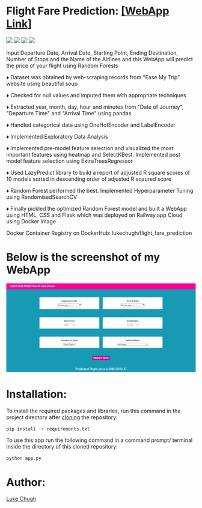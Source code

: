 # Flight Fare Prediction: [[WebApp Link]](https://lukechugh-flight-fare-prediction-webapp.up.railway.app/)

![](https://img.shields.io/badge/python-3.7-blueviolet)
![](https://img.shields.io/badge/scikit--learn-0.24.1-blue)
![](https://img.shields.io/badge/Frontend-HTML/CSS-fuchsia)
![](https://img.shields.io/badge/flask-2.1.2-aquamarine)

Input Departure Date, Arrival Date, Starting Point, Ending Destination, Number of Stops and the Name of the Airlines and this WebApp will predict the price of your flight using Random Forests

♦ Dataset was obtained by web-scraping records from "Ease My Trip" website using beautiful soup

♦ Checked for null values and imputed them with appropriate techniques

♦ Extracted year, month, day, hour and minutes from "Date of Journey", "Departure Time" and "Arrival Time" using pandas 

♦ Handled categorical data using OneHotEncoder and LabelEncoder

♦ Implemented Exploratory Data Analysis

♦ Implemented pre-model feature selection and visualized the most important features using heatmap and SelectKBest. Implemented post model feature selection using ExtraTreesRegressor

♦ Used LazyPredict library to build a report of adjusted R square scores of 10 models sorted in descending order of adjusted R sqaured score

♦ Random Forest performed the best. Implemented Hyperparameter Tuning using RandomisedSearchCV

♦ Finally pickled the optimized Random Forest model and built a WebApp using HTML, CSS and Flask which was deployed on Railway.app Cloud using Docker Image

Docker Container Registry on DockerHub: lukechugh/flight_fare_prediction

# Below is the screenshot of my WebApp

![Capture](https://github.com/luke-chugh/flight-fare-prediction-webapp/blob/main/screenshots/1.png)

# Installation:
To install the required packages and libraries, run this command in the project directory after [cloning](https://www.howtogeek.com/451360/how-to-clone-a-github-repository/) the repository:
```bash
pip install -r requirements.txt
```
To use this app run the following command in a command prompt/ terminal inside the directory of this cloned repository:
```
python app.py
```
# Author:
[Luke Chugh](https://www.linkedin.com/in/luke-chugh-2b2043181/)
